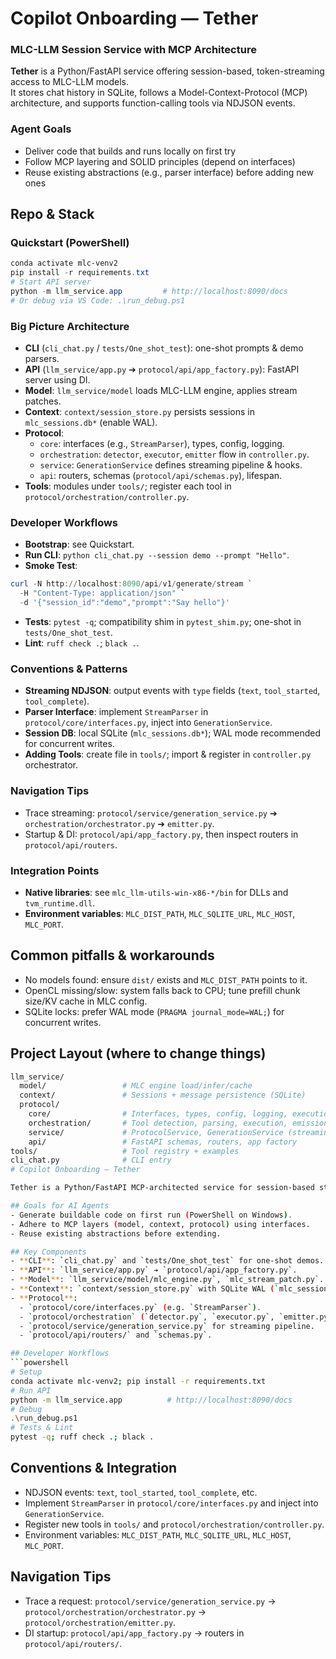 # Copilot Onboarding — Tether
### MLC-LLM Session Service with MCP Architecture
   
**Tether** is a Python/FastAPI service offering session-based, token-streaming access to MLC-LLM models.  
It stores chat history in SQLite, follows a Model-Context-Protocol (MCP) architecture, and supports function-calling tools via NDJSON events.

### Agent Goals
- Deliver code that builds and runs locally on first try  
- Follow MCP layering and SOLID principles (depend on interfaces)  
- Reuse existing abstractions (e.g., parser interface) before adding new ones

   

## Repo & Stack
### Quickstart (PowerShell)
```powershell
conda activate mlc-venv2
pip install -r requirements.txt
# Start API server
python -m llm_service.app         # http://localhost:8090/docs
# Or debug via VS Code: .\run_debug.ps1
```

### Big Picture Architecture
- **CLI** (`cli_chat.py` / `tests/One_shot_test`): one-shot prompts & demo parsers.
- **API** (`llm_service/app.py` ➔ `protocol/api/app_factory.py`): FastAPI server using DI.
- **Model**: `llm_service/model` loads MLC-LLM engine, applies stream patches.
- **Context**: `context/session_store.py` persists sessions in `mlc_sessions.db*` (enable WAL).
- **Protocol**:
  - `core`: interfaces (e.g., `StreamParser`), types, config, logging.
  - `orchestration`: `detector`, `executor`, `emitter` flow in `controller.py`.
  - `service`: `GenerationService` defines streaming pipeline & hooks.
  - `api`: routers, schemas (`protocol/api/schemas.py`), lifespan.
- **Tools**: modules under `tools/`; register each tool in `protocol/orchestration/controller.py`.

### Developer Workflows
- **Bootstrap**: see Quickstart.
- **Run CLI**: `python cli_chat.py --session demo --prompt "Hello"`.
- **Smoke Test**:
```powershell
curl -N http://localhost:8090/api/v1/generate/stream `
  -H "Content-Type: application/json" `
  -d '{"session_id":"demo","prompt":"Say hello"}'
```
- **Tests**: `pytest -q`; compatibility shim in `pytest_shim.py`; one-shot in `tests/One_shot_test`.
- **Lint**: `ruff check .`; `black .`.

### Conventions & Patterns
- **Streaming NDJSON**: output events with `type` fields (`text`, `tool_started`, `tool_complete`).
- **Parser Interface**: implement `StreamParser` in `protocol/core/interfaces.py`, inject into `GenerationService`.
- **Session DB**: local SQLite (`mlc_sessions.db*`); WAL mode recommended for concurrent writes.
- **Adding Tools**: create file in `tools/`; import & register in `controller.py` orchestrator.

### Navigation Tips
- Trace streaming: `protocol/service/generation_service.py` ➔ `orchestration/orchestrator.py` ➔ `emitter.py`.
- Startup & DI: `protocol/api/app_factory.py`, then inspect routers in `protocol/api/routers`.

### Integration Points
- **Native libraries**: see `mlc_llm-utils-win-x86-*/bin` for DLLs and `tvm_runtime.dll`.
- **Environment variables**: `MLC_DIST_PATH`, `MLC_SQLITE_URL`, `MLC_HOST`, `MLC_PORT`.

## Common pitfalls & workarounds
- No models found: ensure `dist/` exists and `MLC_DIST_PATH` points to it.
- OpenCL missing/slow: system falls back to CPU; tune prefill chunk size/KV cache in MLC config.
- SQLite locks: prefer WAL mode (`PRAGMA journal_mode=WAL;`) for concurrent writes.

## Project Layout (where to change things)
```bash
llm_service/
  model/                 # MLC engine load/infer/cache
  context/               # Sessions + message persistence (SQLite)
  protocol/
    core/                # Interfaces, types, config, logging, execution strategies
    orchestration/       # Tool detection, parsing, execution, emission, controllers, adapters
    service/             # ProtocolService, GenerationService (streaming entrypoints)
    api/                 # FastAPI schemas, routers, app factory
tools/                   # Tool registry + examples
cli_chat.py              # CLI entry
# Copilot Onboarding — Tether

Tether is a Python/FastAPI MCP-architected service for session-based streaming with MLC-LLM models.

## Goals for AI Agents
- Generate buildable code on first run (PowerShell on Windows).
- Adhere to MCP layers (model, context, protocol) using interfaces.
- Reuse existing abstractions before extending.

## Key Components
- **CLI**: `cli_chat.py` and `tests/One_shot_test` for one-shot demos.
- **API**: `llm_service/app.py` ➔ `protocol/api/app_factory.py`.
- **Model**: `llm_service/model/mlc_engine.py`, `mlc_stream_patch.py`.
- **Context**: `context/session_store.py` with SQLite WAL (`mlc_sessions.db`).
- **Protocol**:
  - `protocol/core/interfaces.py` (e.g. `StreamParser`).
  - `protocol/orchestration` (`detector.py`, `executor.py`, `emitter.py`, `controller.py`, `orchestrator.py`).
  - `protocol/service/generation_service.py` for streaming pipeline.
  - `protocol/api/routers/` and `schemas.py`.

## Developer Workflows
```powershell
# Setup
conda activate mlc-venv2; pip install -r requirements.txt
# Run API
python -m llm_service.app          # http://localhost:8090/docs
# Debug
.\run_debug.ps1
# Tests & Lint
pytest -q; ruff check .; black .
```

## Conventions & Integration
- NDJSON events: `text`, `tool_started`, `tool_complete`, etc.
- Implement `StreamParser` in `protocol/core/interfaces.py` and inject into `GenerationService`.
- Register new tools in `tools/` and `protocol/orchestration/controller.py`.
- Environment variables: `MLC_DIST_PATH`, `MLC_SQLITE_URL`, `MLC_HOST`, `MLC_PORT`.

## Navigation Tips
- Trace a request: `protocol/service/generation_service.py` → `protocol/orchestration/orchestrator.py` → `protocol/orchestration/emitter.py`.
- DI startup: `protocol/api/app_factory.py` → routers in `protocol/api/routers/`.
